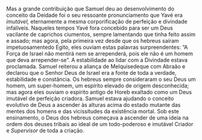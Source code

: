 ﻿Mas a grande contribuição que Samuel deu ao desenvolvimento do conceito da Deidade foi o seu ressoante pronunciamento que Yavé era *imutável,* eternamente a mesma corporificação de perfeição e divindade infalíveis. Naqueles tempos Yavé fora concebido para ser um Deus vacilante de caprichos ciumentos, sempre lamentando que tinha feito assim e assado; mas agora, pela primeira vez desde que os hebreus saíram impetuosamentedo Egito, eles ouviam estas palavras surpreendentes: “A Força de Israel não mentirá nem se arrependerá, pois ele não é um homem que deva arrepender-se”. A estabilidade ao lidar com a Divindade estava proclamada. Samuel reiterou a aliança de Melquisedeque com Abraão e declarou que o Senhor Deus de Israel era a fonte de toda a verdade, estabilidade e constância. Os hebreus sempre consideraram o seu Deus um homem, um super-homem, um espírito elevado de origem desconhecida; mas agora eles ouviam o espírito antigo de Horeb exaltado como um Deus imutável de perfeição criadora. Samuel estava ajudando o conceito evolutivo de Deus a ascender às alturas acima do estado mutante das mentes dos homens e das vicissitudes da existência mortal. Sob este ensinamento, o Deus dos hebreus começava a ascender de uma ideia na ordem dos deuses tribais ao ideal de um todo-poderoso e imutável Criador e *Supervisor* de toda a criação.